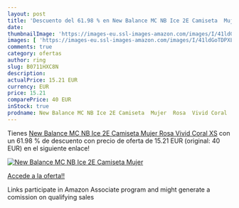 ```yaml
---
layout: post
title: 'Descuento del 61.98 % en New Balance MC NB Ice 2E Camiseta  Mujer'
date: 
thumbnailImage: 'https://images-eu.ssl-images-amazon.com/images/I/41ldGoTDPXL._SL200_.jpg'
images: [ 'https://images-eu.ssl-images-amazon.com/images/I/41ldGoTDPXL._SL200_.jpg' ]
comments: true
category: ofertas
author: ring
slug: B0711HXC8N
description:
actualPrice: 15.21 EUR
currency: EUR
price: 15.21
comparePrice: 40 EUR
inStock: true
prodname: New Balance MC NB Ice 2E Camiseta  Mujer  Rosa  Vivid Coral   XS
---
```


Tienes [New Balance MC NB Ice 2E Camiseta  Mujer  Rosa  Vivid Coral   XS](https://www.amazon.es/dp/B0711HXC8N/?tag=tolees-21) con un 61.98 % de descuento con precio de oferta de 15.21 EUR (original: 40 EUR) en el siguiente enlace!

[![New Balance MC NB Ice 2E Camiseta  Mujer](https://images-eu.ssl-images-amazon.com/images/I/41ldGoTDPXL._SL200_.jpg)](https://www.amazon.es/dp/B0711HXC8N/?tag=tolees-21)

[Accede a la oferta!!](https://www.amazon.es/dp/B0711HXC8N/?tag=tolees-21)

Links participate in Amazon Associate program and might generate a comission on qualifying sales


